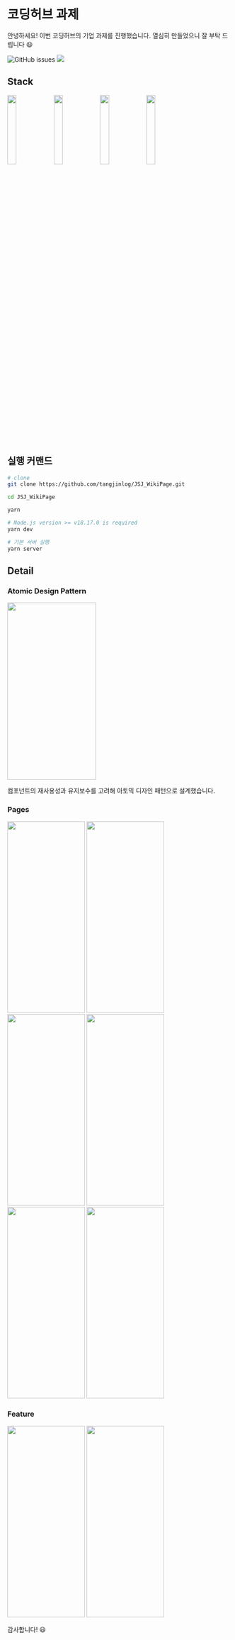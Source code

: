 # 코딩허브 과제

안녕하세요! 이번 코딩허브의 기업 과제를 진행했습니다. 열심히 만들었으니 잘 부탁 드립니다 😃

![GitHub issues](https://img.shields.io/github/issues/tangjinlog/JSJ_WikiPage?color=limegreen)
<img src="https://img.shields.io/badge/commits-33-3" />

## Stack
<p align="left">
	<img src="https://img.shields.io/badge/TypeScript-3178C6?style=flat&logo=TypeScript&logoColor=white" width="20%"/>
	<img src="https://img.shields.io/badge/Next.js-000000?style=flat&logo=nextdotjs&logoColor=white" width="20%"/>
 	<img src="https://img.shields.io/badge/TailwindCSS-5FC69A?style=flat&logo=tailwindcss&logoColor=white" width="20%"/>
	<img src="https://img.shields.io/badge/ReactQuery-FF4154?style=flat&logo=ReactQuery&logoColor=white" width="20%"/>
</p>





## 실행 커맨드

```bash
# clone
git clone https://github.com/tangjinlog/JSJ_WikiPage.git

cd JSJ_WikiPage

yarn

# Node.js version >= v18.17.0 is required
yarn dev

# 기본 서버 실행
yarn server
```

## Detail

### Atomic Design Pattern

<img src="public/md/image-1.png" width="200" height="400"/>

컴포넌트의 재사용성과 유지보수를 고려해 아토믹 디자인 패턴으로 설계했습니다.<br>

### Pages
<p align="left">
	<img src="public/md/image-2.png" width="175" height="432"/>
	<img src="public/md/image-3.png" width="175" height="432"/>
	<img src="public/md/image-4.png" width="175" height="432"/>
	<img src="public/md/image-7.png" width="175" height="432"/>
	<img src="public/md/image-5.png" width="175" height="432"/>
	<img src="public/md/image-6.png" width="175" height="432"/>
</p>

### Feature
<p align="left">
<img src="public/md/image-8.png" width="175" height="432"/>
<img src="public/md/image-9.png" width="175" height="432"/>
</p>



감사합니다! 😃
